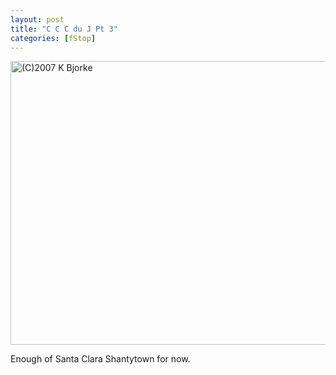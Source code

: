 ```yaml
---
layout: post
title: "C C C du J Pt 3"
categories: [fStop]
---
```

<img title="(C)2007 K Bjorke" src="http://www.botzilla.com/blog/pix2007/P1060911.jpg" width="807" height="454" border="0" />

Enough of Santa Clara Shantytown for now.

<!--more-->

